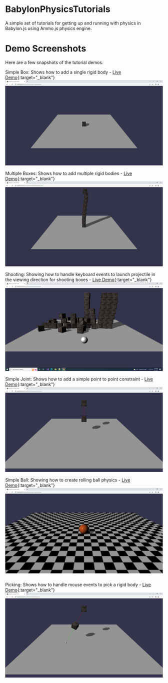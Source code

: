 # BabylonPhysicsTutorials
A simple set of tutorials for getting up and running with physics in Babylon.js using Ammo.js physics engine.

Demo Screenshots
================
Here are a few snapshots of the tutorial demos.

Simple Box: Shows how to add a single rigid body - [Live Demo](https://raw.githack.com/mmmovania/BabylonPhysicsTutorials/master/SimpleBox.html){:target="_blank"}
![alt text](images/SimpleBox.png "Simple Box")

Multiple Boxes: Shows how to add multiple rigid bodies - [Live Demo](https://raw.githack.com/mmmovania/BabylonPhysicsTutorials/master/MultipleBoxes.html){:target="_blank"}
![alt text](images/MultipleBoxes.png "Multiple Boxes")

Shooting: Showing how to handle keyboard events to launch projectile in the viewing direction for shooting boxes - [Live Demo](https://raw.githack.com/mmmovania/BabylonPhysicsTutorials/master/Shooting.html){:target="_blank"}
![alt text](images/Shooting.png "Shooting")

Simple Joint: Shows how to add a simple point to point constraint - [Live Demo](https://raw.githack.com/mmmovania/BabylonPhysicsTutorials/master/SimpleJoint.html){:target="_blank"}
![alt text](images/SimpleJoint.png "Simple Joint")

Simple Ball: Showing how to create rolling ball physics - [Live Demo](https://raw.githack.com/mmmovania/BabylonPhysicsTutorials/master/SimpleBall.html){:target="_blank"}
![alt text](images/SimpleBall.png "Simple Ball")

Picking: Shows how to handle mouse events to pick a rigid body - [Live Demo](https://raw.githack.com/mmmovania/BabylonPhysicsTutorials/master/Picking.html){:target="_blank"}
![alt text](images/Picking.png "Picking")
